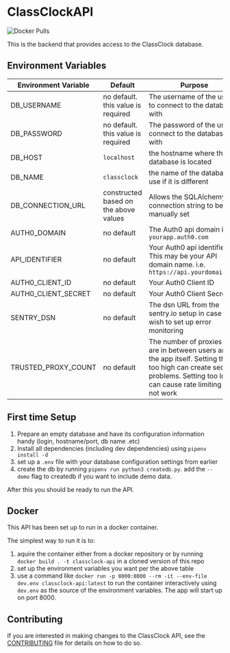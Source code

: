 # ClassClockAPI

![Docker Pulls](https://img.shields.io/docker/pulls/moralcode/classclockapi)

This is the backend that provides access to the ClassClock database.

## Environment Variables

| Environment Variable  | Default | Purpose |
| ------------- | ------------- |  ------------- |
| DB_USERNAME  | no default. this value is required  |  The username of the user to connect to the database with  |
| DB_PASSWORD  | no default. this value is required  |  The password of the user to connect to the database with  |
| DB_HOST  | `localhost`  |  the hostname where the database is located  |
| DB_NAME  | `classclock`  |  the name of the database to use if it is different  |
| DB_CONNECTION_URL  |  constructed based on the above values  | Allows the SQLAlchemy connection string to be manually set  |
| AUTH0_DOMAIN   | no default   |  The Auth0 api domain i.e. `yourapp.auth0.com`  |
| API_IDENTIFIER   | no default   |  Your Auth0 api identifier. This may be your API domain name. i.e. `https://api.yourdomain.com` |
| AUTH0_CLIENT_ID   | no default   |  Your Auth0 Client ID  |
| AUTH0_CLIENT_SECRET   | no default   |  Your Auth0 Client Secret   |
| SENTRY_DSN   | no default   |  The dsn URL from the sentry.io setup in case you wish to set up error monitoring   |
| TRUSTED_PROXY_COUNT | no default | The number of proxies that are in between users and the app itself. Setting this too high can create security problems. Setting too low can cause rate limiting to not work |


## First time Setup

1. Prepare an empty database and have its configuration information handy (login, hostname/port, db name .etc)
2. Install all dependencies (including dev dependencies) using `pipenv install -d`
3. set up a `.env` file with your database configuration settings from earlier 
4. create the db by running `pipenv run python3 createdb.py`. add the `--demo` flag to createdb if you want to include demo data.

After this you should be ready to run the API.

## Docker

This API has been set up to run in a docker container.

The simplest way to run it is to:
1. aquire the container either from a docker repository or by running `docker build . -t classclock-api` in a cloned version of this repo
2. set up the environment variables you want per the above table
3. use a command like `docker run -p 8000:8000 --rm -it --env-file dev.env classclock-api:latest` to run the container interactively using `dev.env` as the source of the environment variables. The app will start up on port 8000.

## Contributing

If you are interested in making changes to the ClassClock API, see the [CONTRIBUTING](./CONTRIBUTING.md) file for details on how to do so. 